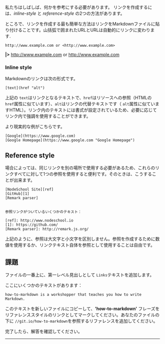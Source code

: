 私たちはしばしば、何かを参考にする必要があります。 リンクを作成するには、_inline-style_ と _reference-style_ の2つの方法があります。

ところで、リンクを作成する最も簡単な方法はリンクをMarkdownファイルに貼り付けることです。山括弧で囲まれたURLとURLは自動的にリンクに変わります.


    http://www.example.com or <http://www.example.com>

**|>** http://www.example.com or <http://www.example.com>

### Inline style

Markdownのリンクは次の形式です。

    [text](href "alt")


上記の `text`はリンクとなるテキストで、`href`はリソースへの参照（HTMLの `href`属性に似ています）、`alt`はリンクの代替テキストです（ `alt`属性に似ていますHTML）。リンク内のテキストには書式が設定されているため、必要に応じてリンク内で強調を使用することができます。


より現実的な例がこちらです。

    [Google](https://www.google.com)
    [Google Homepage](https://www.google.com "Google Homepage")

## Reference style

場合によっては、同じリンクを別の場所で使用する必要があるため、これらのリンクすべてに対して1つの参照を使用すると便利です。そのときは、こうすることが出来ます。


    [NodeSchool Site][ref]
    [GitHub][1]
    [Remark parser]

    
    参照リンクがついているいくつかのテキスト：

    [ref]: http://www.nodeschool.io
    [1]: https://github.com/
    [Remark parser]: http://remark.js.org/

上記のように、参照は大文字と小文字を区別しません。参照を作成するために数値を使用するか、リンクテキスト自体を参照として使用することは自由です。

## 課題

ファイルの一番上に、第一レベル見出しとして `Links`テキストを追加します。

ここにいくつかのテキストがあります：

    how-to-markdown is a workshopper that teaches you how to write Markdown.

このテキストを新しいファイルにコピーして、**'how-to-markdown'** フレーズをリファレンススタイルのリンクとしてマークしてください。あなたのファイルの下に `//git.io/how-to-markdown`を参照するリファレンスを追加してください。


完了したら、解答を確認してください。

---
